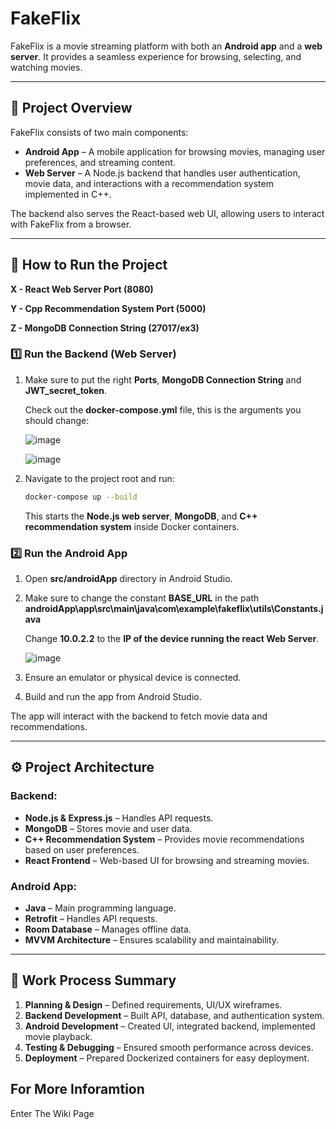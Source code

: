 # FakeFlix

FakeFlix is a movie streaming platform with both an **Android app** and a **web server**. It provides a seamless experience for browsing, selecting, and watching movies.

---

## 📌 Project Overview

FakeFlix consists of two main components:

- **Android App** – A mobile application for browsing movies, managing user preferences, and streaming content.
- **Web Server** – A Node.js backend that handles user authentication, movie data, and interactions with a recommendation system implemented in C++.

The backend also serves the React-based web UI, allowing users to interact with FakeFlix from a browser.

---

## 🚀 How to Run the Project

**X - React Web Server Port (8080)**

**Y - Cpp Recommendation System Port (5000)**

**Z - MongoDB Connection String (27017/ex3)**

### 1️⃣ **Run the Backend (Web Server)**
1. Make sure to put the right **Ports**, **MongoDB Connection String** and **JWT_secret_token**.
   
   Check out the **docker-compose.yml** file, this is the arguments you should change:

   ![image](https://github.com/user-attachments/assets/ab6896be-0e85-4c1d-9799-236e6682642f)


   ![image](https://github.com/user-attachments/assets/7414b6d1-2400-4a1d-ba4a-e508904eb68c)


   
3. Navigate to the project root and run:
   ```bash
   docker-compose up --build
   ```
   This starts the **Node.js web server**, **MongoDB**, and **C++ recommendation system** inside Docker containers.

### 2️⃣ **Run the Android App**

1. Open **src/androidApp** directory in Android Studio.
2. Make sure to change the constant **BASE_URL** in the path **androidApp\app\src\main\java\com\example\fakeflix\utils\Constants.java**

   Change **10.0.2.2** to the **IP of the device running the react Web Server**.

   ![image](https://github.com/user-attachments/assets/e7b69890-918a-46a8-aae4-ce847ab75ab6)

   
2. Ensure an emulator or physical device is connected.
3. Build and run the app from Android Studio.

The app will interact with the backend to fetch movie data and recommendations.

---

## ⚙️ **Project Architecture**

### **Backend:**

- **Node.js & Express.js** – Handles API requests.
- **MongoDB** – Stores movie and user data.
- **C++ Recommendation System** – Provides movie recommendations based on user preferences.
- **React Frontend** – Web-based UI for browsing and streaming movies.

### **Android App:**

- **Java** – Main programming language.
- **Retrofit** – Handles API requests.
- **Room Database** – Manages offline data.
- **MVVM Architecture** – Ensures scalability and maintainability.

---

## 📌 **Work Process Summary**

1. **Planning & Design** – Defined requirements, UI/UX wireframes.
2. **Backend Development** – Built API, database, and authentication system.
3. **Android Development** – Created UI, integrated backend, implemented movie playback.
4. **Testing & Debugging** – Ensured smooth performance across devices.
5. **Deployment** – Prepared Dockerized containers for easy deployment.

## **For More Inforamtion**
 Enter The Wiki Page
